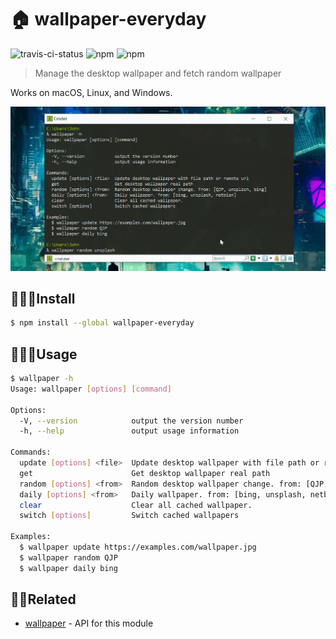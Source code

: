 # 🏠 wallpaper-everyday

![travis-ci-status](https://travis-ci.com/normalHamal/wallpaper-everyday.svg?token=czeEFWLqsGpBh6jhTeTm&branch=master) ![npm](https://img.shields.io/npm/v/wallpaper-everyday.svg) ![npm](https://img.shields.io/npm/dm/wallpaper-everyday.svg)

> Manage the desktop wallpaper and fetch random wallpaper

Works on macOS, Linux, and Windows.

![](./intro.gif)


## 👩🏻‍💻Install

```bash
$ npm install --global wallpaper-everyday
```


## 👩🏾‍🏫Usage

```bash
$ wallpaper -h
Usage: wallpaper [options] [command]

Options:
  -V, --version            output the version number
  -h, --help               output usage information

Commands:
  update [options] <file>  Update desktop wallpaper with file path or remote url
  get                      Get desktop wallpaper real path
  random [options] <from>  Random desktop wallpaper change. from: [QJP, unsplash, bing]
  daily [options] <from>   Daily wallpaper. from: [bing, unsplash, netbian]
  clear                    Clear all cached wallpaper.
  switch [options]         Switch cached wallpapers

Examples:
  $ wallpaper update https://examples.com/wallpaper.jpg
  $ wallpaper random QJP
  $ wallpaper daily bing
```


## 👏🏽Related

- [wallpaper](https://github.com/sindresorhus/wallpaper) - API for this module
